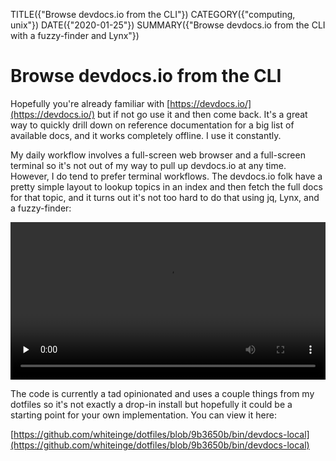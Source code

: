 TITLE({"Browse devdocs.io from the CLI"})
CATEGORY({"computing, unix"})
DATE({"2020-01-25"})
SUMMARY({"Browse devdocs.io from the CLI with a fuzzy-finder and Lynx"})

# Browse devdocs.io from the CLI

Hopefully you're already familiar with
[https://devdocs.io/](https://devdocs.io/) but if not go use it and then come
back. It's a great way to quickly drill down on reference documentation for
a big list of available docs, and it works completely offline. I use it
constantly.

My daily workflow involves a full-screen web browser and a full-screen terminal
so it's not out of my way to pull up devdocs.io at any time. However, I do tend
to prefer terminal workflows. The devdocs.io folk have a pretty simple layout
to lookup topics in an index and then fetch the full docs for that topic, and
it turns out it's not too hard to do that using jq, Lynx, and a fuzzy-finder:

<video src="./devdocs-io-cli.webm" controls loop preload="none" width="100%"></video>

The code is currently a tad opinionated and uses a couple things from my
dotfiles so it's not exactly a drop-in install but hopefully it could be
a starting point for your own implementation. You can view it here:

[https://github.com/whiteinge/dotfiles/blob/9b3650b/bin/devdocs-local](https://github.com/whiteinge/dotfiles/blob/9b3650b/bin/devdocs-local)
